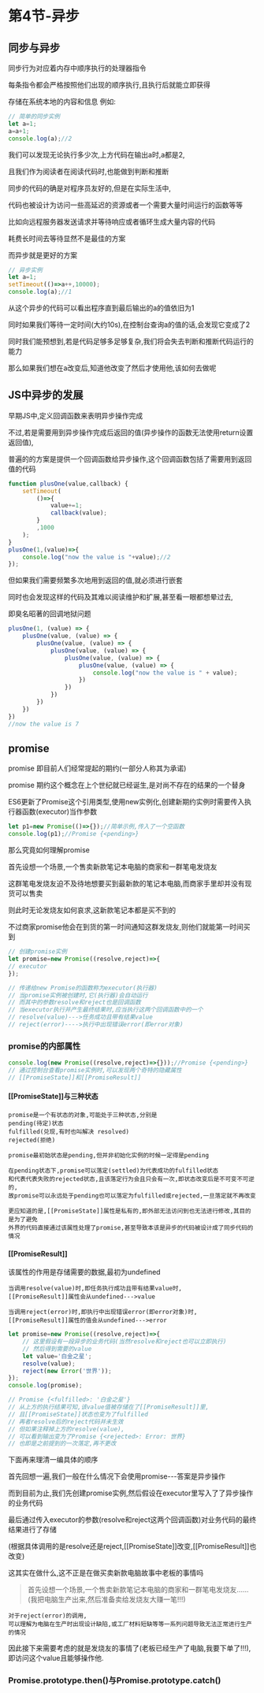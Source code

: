 # 第4节-异步

## 同步与异步
同步行为对应着内存中顺序执行的处理器指令

每条指令都会严格按照他们出现的顺序执行,且执行后就能立即获得

存储在系统本地的内容和信息
例如:
```JavaScript
// 简单的同步实例
let a=1;
a=a+1;
console.log(a);//2
```
我们可以发现无论执行多少次,上方代码在输出a时,a都是2,

且我们作为阅读者在阅读代码时,也能做到判断和推断

同步的代码的确是对程序员友好的,但是在实际生活中,

代码也被设计为访问一些高延迟的资源或者一个需要大量时间运行的函数等等

比如向远程服务器发送请求并等待响应或者循环生成大量内容的代码

耗费长时间去等待显然不是最佳的方案

而异步就是更好的方案

```JavaScript
// 异步实例
let a=1;
setTimeout(()=>a++,10000);
console.log(a);//1
```
从这个异步的代码可以看出程序直到最后输出的a的值依旧为1

同时如果我们等待一定时间(大约10s),在控制台查询a的值的话,会发现它变成了2

同时我们能预想到,若是代码足够多足够复杂,我们将会失去判断和推断代码运行的能力

那么如果我们想在a改变后,知道他改变了然后才使用他,该如何去做呢

## JS中异步的发展
早期JS中,定义回调函数来表明异步操作完成

不过,若是需要用到异步操作完成后返回的值(异步操作的函数无法使用return设置返回值),

普遍的的方案是提供一个回调函数给异步操作,这个回调函数包括了需要用到返回值的代码
```javascript
function plusOne(value,callback) {
    setTimeout(
        ()=>{
            value+=1;
            callback(value);
        }
        ,1000
    );
}
plusOne(1,(value)=>{
    console.log("now the value is "+value);//2
});
```
但如果我们需要频繁多次地用到返回的值,就必须进行嵌套

同时也会发现这样的代码及其难以阅读维护和扩展,甚至看一眼都想晕过去,

即臭名昭著的回调地狱问题
```javascript
plusOne(1, (value) => {
    plusOne(value, (value) => {
        plusOne(value, (value) => {
            plusOne(value, (value) => {
                plusOne(value, (value) => {
                    plusOne(value, (value) => {
                        console.log("now the value is " + value);
                    })
                })
            })
        })
    })
})
//now the value is 7
```

## promise
promise 即目前人们经常提起的期约(一部分人称其为承诺)

promise 期约这个概念在上个世纪就已经诞生,是对尚不存在的结果的一个替身

ES6更新了Promise这个引用类型,使用new实例化,创建新期约实例时需要传入执行器函数(executor)当作参数
```javascript
let p1=new Promise(()=>{});//简单示例,传入了一个空函数
console.log(p1);//Promise {<pending>}
```

那么究竟如何理解promise

首先设想一个场景,一个售卖新款笔记本电脑的商家和一群笔电发烧友

这群笔电发烧友迫不及待地想要买到最新款的笔记本电脑,而商家手里却并没有现货可以售卖

则此时无论发烧友如何哀求,这新款笔记本都是买不到的

不过商家promise他会在到货的第一时间通知这群发烧友,则他们就能第一时间买到

```javascript
// 创建promise实例
let promise=new Promise((resolve,reject)=>{
// executor
});

// 传递给new Promise的函数称为executor(执行器)
// 当promise实例被创建时,它(执行器)会自动运行
// 而其中的参数resolve和reject也是回调函数
// 当executor执行并产生最终结果时,应当执行这两个回调函数中的一个
// resolve(value)--->任务成功且带有结果value
// reject(error)---->执行中出现错误error(即error对象)
```
### promise的内部属性
```javascript
console.log(new Promise((resolve,reject)=>{}));//Promise {<pending>}
// 通过控制台查看promise实例时,可以发现两个奇特的隐藏属性
// [[PromiseState]]和[[PromiseResult]]
```

#### [[PromiseState]]与三种状态
```
promise是一个有状态的对象,可能处于三种状态,分别是
pending(待定)状态
fulfilled(兑现,有时也叫解决 resolved)
rejected(拒绝)

promise最初始状态是pending,但并非初始化实例的时候一定得是pending

在pending状态下,promise可以落定(settled)为代表成功的fulfilled状态
和代表代表失败的rejected状态,且该落定行为会且只会有一次,即状态改变后是不可变不可逆的,
故promise可以永远处于pending也可以落定为fulfilled或rejected,一旦落定就不再改变

更应知道的是,[[PromiseState]]属性是私有的,即外部无法访问到也无法进行修改,其目的是为了避免
外界的代码直接通过该属性处理了promise,甚至导致本该是异步的代码被设计成了同步代码的情况
```

#### [[PromiseResult]]
该属性的作用是存储需要的数据,最初为undefined
```
当调用resolve(value)时,即任务执行成功且带有结果value时,
[[PromiseResult]]属性会从undefined--->value

当调用reject(error)时,即执行中出现错误error(即error对象)时,
[[PromiseResult]]属性的值会从undefined--->error

```

```javascript
let promise=new Promise((resolve,reject)=>{
    // 这里假设有一段异步的业务代码(当然resolve和reject也可以立即执行)
    // 然后得到需要的value
    let value='白金之星';
    resolve(value);
    reject(new Error('世界'));
});
console.log(promise);

// Promise {<fulfilled>: '白金之星'}
// 从上方的执行结果可知,该value值被存储在了[[PromiseResult]]里,
// 且[[PromiseState]]状态也变为了fulfilled
// 再者resolve后的reject代码并未生效
// 但如果注释掉上方的resolve(value),
// 可以看到输出变为了Promise {<rejected>: Error: 世界}
// 也即是之前提到的一次落定,再不更改
```
下面再来理清一编具体的顺序

首先回想一遍,我们一般在什么情况下会使用promise---答案是异步操作

而到目前为止,我们先创建promise实例,然后假设在executor里写入了了异步操作的业务代码

最后通过传入executor的参数(resolve和reject这两个回调函数)对业务代码的最终结果进行了存储

(根据具体调用的是resolve还是reject,[[PromiseState]]改变,[[PromiseResult]]也改变)

这其实在做什么,这不正是在做买卖新款电脑故事中老板的事情吗

>首先设想一个场景,一个售卖新款笔记本电脑的商家和一群笔电发烧友......(我把电脑生产出来,然后准备卖给发烧友大赚一笔!!!)

```
对于reject(error)的调用,
可以理解为电脑在生产时出现设计缺陷,或工厂材料短缺等等一系列问题导致无法正常进行生产的情况
```

因此接下来需要考虑的就是发烧友的事情了(老板已经生产了电脑,我要下单了!!!),即访问这个value且能够操作他.

### Promise.prototype.then()与Promise.prototype.catch()
